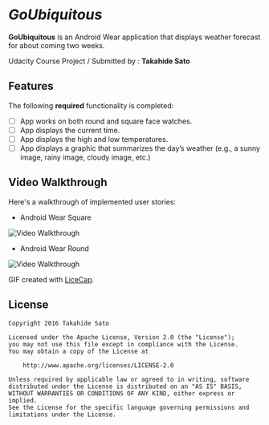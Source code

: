# *GoUbiquitous*

**GoUbiquitous** is an Android Wear application that displays weather forecast for about coming two weeks. 

Udacity Course Project / Submitted by : **Takahide Sato**

## Features

The following **required** functionality is completed:

* [ ] App works on both round and square face watches.
* [ ] App displays the current time.
* [ ] App displays the high and low temperatures.
* [ ] App displays a graphic that summarizes the day’s weather (e.g., a sunny image, rainy image, cloudy image, etc.)

## Video Walkthrough 

Here's a walkthrough of implemented user stories:

* Android Wear Square

<img src='http://imgur.com/xn2K5HN.gif' title='Video Walkthrough' width='' alt='Video Walkthrough' />

* Android Wear Round

<img src='http://imgur.com/FeYTKUU.gif' title='Video Walkthrough' width='' alt='Video Walkthrough' />

GIF created with [LiceCap](http://www.cockos.com/licecap/).

## License

    Copyright 2016 Takahide Sato

    Licensed under the Apache License, Version 2.0 (the "License");
    you may not use this file except in compliance with the License.
    You may obtain a copy of the License at

        http://www.apache.org/licenses/LICENSE-2.0

    Unless required by applicable law or agreed to in writing, software
    distributed under the License is distributed on an "AS IS" BASIS,
    WITHOUT WARRANTIES OR CONDITIONS OF ANY KIND, either express or implied.
    See the License for the specific language governing permissions and
    limitations under the License.
